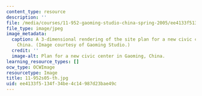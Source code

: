 ```yaml
---
content_type: resource
description: ''
file: /media/courses/11-952-gaoming-studio-china-spring-2005/ee4133f5134f34be4c14987d23bae49c_11-952s05-th.jpg
file_type: image/jpeg
image_metadata:
  caption: A 3-dimensional rendering of the site plan for a new civic center in Gaoming,
    China. (Image courtesy of Gaoming Studio.)
  credit: ''
  image-alt: Plan for a new civic center in Gaoming, China.
learning_resource_types: []
ocw_type: OCWImage
resourcetype: Image
title: 11-952s05-th.jpg
uid: ee4133f5-134f-34be-4c14-987d23bae49c
---
```

